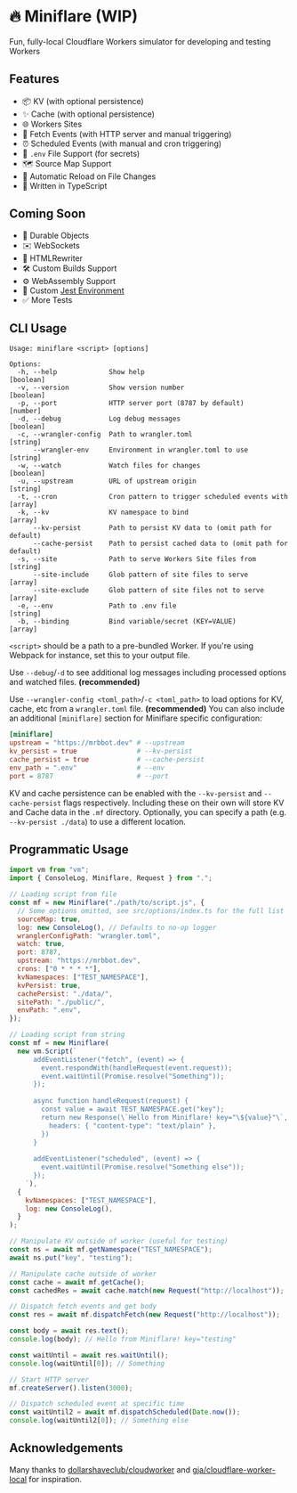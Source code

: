 # 🔥 Miniflare (WIP)

Fun, fully-local Cloudflare Workers simulator for developing and testing Workers

## Features

- 📦 KV (with optional persistence)
- ✨ Cache (with optional persistence)
- 🌐 Workers Sites
- 📨 Fetch Events (with HTTP server and manual triggering)
- ⏰ Scheduled Events (with manual and cron triggering)
- 🔑 `.env` File Support (for secrets)
- 🗺 Source Map Support
- 👀 Automatic Reload on File Changes
- 💪 Written in TypeScript

## Coming Soon

- 📌 Durable Objects
- ✉️ WebSockets
- 📄 HTMLRewriter
- 🛠 Custom Builds Support 
- ⚙️ WebAssembly Support
- 🤹 Custom [Jest Environment](https://jestjs.io/docs/configuration#testenvironment-string)
- ✅ More Tests

## CLI Usage

```
Usage: miniflare <script> [options]

Options:
  -h, --help             Show help                                     [boolean]
  -v, --version          Show version number                           [boolean]
  -p, --port             HTTP server port (8787 by default)             [number]
  -d, --debug            Log debug messages                            [boolean]
  -c, --wrangler-config  Path to wrangler.toml                          [string]
      --wrangler-env     Environment in wrangler.toml to use            [string]
  -w, --watch            Watch files for changes                       [boolean]
  -u, --upstream         URL of upstream origin                         [string]
  -t, --cron             Cron pattern to trigger scheduled events with   [array]
  -k, --kv               KV namespace to bind                            [array]
      --kv-persist       Path to persist KV data to (omit path for default)
      --cache-persist    Path to persist cached data to (omit path for default)
  -s, --site             Path to serve Workers Site files from          [string]
      --site-include     Glob pattern of site files to serve             [array]
      --site-exclude     Glob pattern of site files not to serve         [array]
  -e, --env              Path to .env file                              [string]
  -b, --binding          Bind variable/secret (KEY=VALUE)                [array]
```

`<script>` should be a path to a pre-bundled Worker.
If you're using Webpack for instance, set this to your output file.

Use `--debug`/`-d` to see additional log messages including processed options and watched files. **(recommended)**

Use `--wrangler-config <toml_path>`/`-c <toml_path>` to load options for KV, cache, etc from a `wrangler.toml` file. **(recommended)**
You can also include an additional `[miniflare]` section for Miniflare specific configuration:

```toml
[miniflare]
upstream = "https://mrbbot.dev" # --upstream
kv_persist = true               # --kv-persist
cache_persist = true            # --cache-persist
env_path = ".env"               # --env
port = 8787                     # --port
```

KV and cache persistence can be enabled with the `--kv-persist` and `--cache-persist` flags respectively.
Including these on their own will store KV and Cache data in the `.mf` directory.
Optionally, you can specify a path (e.g. `--kv-persist ./data`) to use a different location.

## Programmatic Usage

```javascript
import vm from "vm";
import { ConsoleLog, Miniflare, Request } from ".";

// Loading script from file
const mf = new Miniflare("./path/to/script.js", {
  // Some options omitted, see src/options/index.ts for the full list
  sourceMap: true,
  log: new ConsoleLog(), // Defaults to no-op logger
  wranglerConfigPath: "wrangler.toml",
  watch: true,
  port: 8787,
  upstream: "https://mrbbot.dev",
  crons: ["0 * * * *"],
  kvNamespaces: ["TEST_NAMESPACE"],
  kvPersist: true,
  cachePersist: "./data/",
  sitePath: "./public/",
  envPath: ".env",
});

// Loading script from string
const mf = new Miniflare(
  new vm.Script(`
      addEventListener("fetch", (event) => {
        event.respondWith(handleRequest(event.request));
        event.waitUntil(Promise.resolve("Something"));
      });
      
      async function handleRequest(request) {
        const value = await TEST_NAMESPACE.get("key");
        return new Response(\`Hello from Miniflare! key="\${value}"\`, {
          headers: { "content-type": "text/plain" },
        })
      }
      
      addEventListener("scheduled", (event) => {
        event.waitUntil(Promise.resolve("Something else"));
      });
    `),
  {
    kvNamespaces: ["TEST_NAMESPACE"],
    log: new ConsoleLog(),
  }
);

// Manipulate KV outside of worker (useful for testing)
const ns = await mf.getNamespace("TEST_NAMESPACE");
await ns.put("key", "testing");

// Manipulate cache outside of worker
const cache = await mf.getCache();
const cachedRes = await cache.match(new Request("http://localhost"));

// Dispatch fetch events and get body
const res = await mf.dispatchFetch(new Request("http://localhost"));

const body = await res.text();
console.log(body); // Hello from Miniflare! key="testing"

const waitUntil = await res.waitUntil();
console.log(waitUntil[0]); // Something

// Start HTTP server
mf.createServer().listen(3000);

// Dispatch scheduled event at specific time
const waitUntil2 = await mf.dispatchScheduled(Date.now());
console.log(waitUntil2[0]); // Something else
```

## Acknowledgements

Many thanks to [dollarshaveclub/cloudworker](https://github.com/dollarshaveclub/cloudworker) and [gja/cloudflare-worker-local](https://github.com/gja/cloudflare-worker-local) for inspiration.
